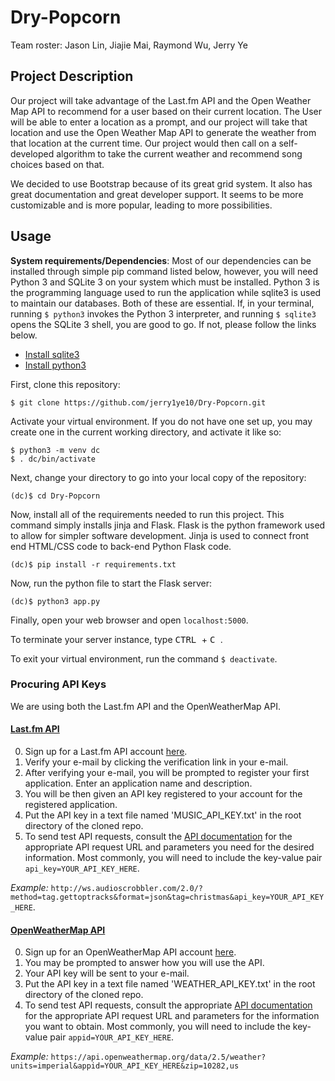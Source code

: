 # Dry-Popcorn

Team roster: Jason Lin, Jiajie Mai, Raymond Wu, Jerry Ye

## Project Description
Our project will take advantage of the Last.fm API and the Open Weather Map API to recommend for a user based on their current location. The User will be able to enter a location as a prompt, and our project will take that location and use the Open Weather Map API to generate the weather from that location at the current time. Our project would then call on a self-developed algorithm to take the current weather and recommend song choices based on that. 

We decided to use Bootstrap because of its great grid system. It also has great documentation and great developer support. It seems to be more customizable and is more popular, leading to more possibilities.

## Usage

**System requirements/Dependencies**: 
Most of our dependencies can be installed through simple pip command listed below, however, you will need Python 3 and SQLite 3 on your system which must be installed. Python 3 is the programming language used to run the application while sqlite3 is used to maintain our databases. Both of these are essential. If, in your terminal, running `$ python3` invokes the Python 3 interpreter, and running `$ sqlite3` opens the SQLite 3 shell, you are good to go. If not, please follow the links below. 
* [Install sqlite3](https://mislav.net/rails/install-sqlite3/ "Install sqlite3") 
* [Install python3](https://realpython.com/installing-python/ "Install python3")

First, clone this repository:
```
$ git clone https://github.com/jerry1ye10/Dry-Popcorn.git
```
Activate your virtual environment. If you do not have one set up, you may create one in the current working directory, and activate it like so:
```
$ python3 -m venv dc
$ . dc/bin/activate
```

Next, change your directory to go into your local copy of the repository:
```
(dc)$ cd Dry-Popcorn
```
Now, install all of the requirements needed to run this project. This command simply installs jinja and Flask. Flask is the python framework used to allow for simpler software development. Jinja is used to connect front end HTML/CSS code to back-end Python Flask code. 

```
(dc)$ pip install -r requirements.txt
```

Now, run the python file to start the Flask server:
```
(dc)$ python3 app.py
```

Finally, open your web browser and open `localhost:5000`.

To terminate your server instance, type <kbd> CTRL </kbd> + <kbd> C </kbd>.

To exit your virtual environment, run the command `$ deactivate`.
    
### Procuring API Keys

We are using both the Last.fm API and the OpenWeatherMap API. 

#### [Last.fm API](https://www.last.fm/api)
0. Sign up for a Last.fm API account [here](https://www.last.fm/join?next=/api/account/create).
1. Verify your e-mail by clicking the verification link in your e-mail.
2. After verifying your e-mail, you will be prompted to register your first application. Enter an application name and description.
3. You will be then given an API key registered to your account for the registered application.
4. Put the API key in a text file named 'MUSIC_API_KEY.txt' in the root directory of the cloned repo.
5. To send test API requests, consult the [API documentation](https://www.last.fm/api) for the appropriate API request URL and parameters you need for the desired information. Most commonly, you will need to include the key-value pair `api_key=YOUR_API_KEY_HERE`.

*Example:* `http://ws.audioscrobbler.com/2.0/?method=tag.gettoptracks&format=json&tag=christmas&api_key=YOUR_API_KEY_HERE`.

#### [OpenWeatherMap API](https://openweathermap.org/api)
0. Sign up for an OpenWeatherMap API account [here](https://home.openweathermap.org/users/sign_up).
1. You may be prompted to answer how you will use the API. 
2. Your API key will be sent to your e-mail.
3. Put the API key in a text file named 'WEATHER_API_KEY.txt' in the root directory of the cloned repo.
4. To send test API requests, consult the appropriate [API documentation](https://openweathermap.org/api) for the appropriate API request URL and parameters for the information you want to obtain. Most commonly, you will need to include the key-value pair `appid=YOUR_API_KEY_HERE`.

*Example:* `https://api.openweathermap.org/data/2.5/weather?units=imperial&appid=YOUR_API_KEY_HERE&zip=10282,us`